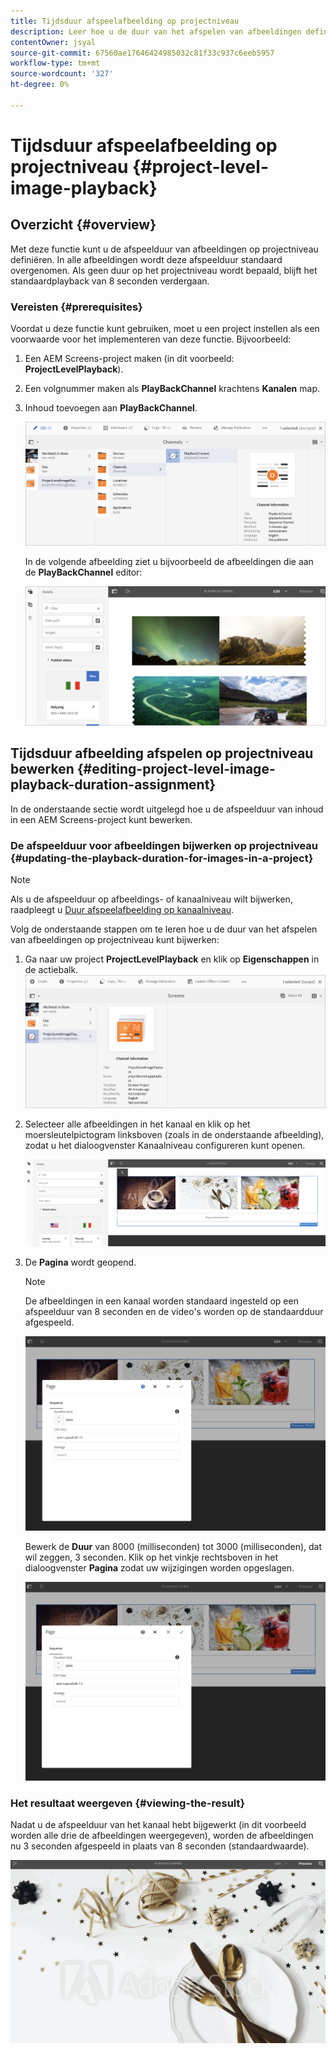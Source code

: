 ```yaml
---
title: Tijdsduur afspeelafbeelding op projectniveau
description: Leer hoe u de duur van het afspelen van afbeeldingen definieert op projectniveau.
contentOwner: jsyal
source-git-commit: 67560ae17646424985032c81f33c937c6eeb5957
workflow-type: tm+mt
source-wordcount: '327'
ht-degree: 0%

---
```



# Tijdsduur afspeelafbeelding op projectniveau {#project-level-image-playback}

## Overzicht {#overview}

Met deze functie kunt u de afspeelduur van afbeeldingen op projectniveau definiëren. In alle afbeeldingen wordt deze afspeelduur standaard overgenomen. Als geen duur op het projectniveau wordt bepaald, blijft het standaardplayback van 8 seconden verdergaan.

### Vereisten {#prerequisites}

Voordat u deze functie kunt gebruiken, moet u een project instellen als een voorwaarde voor het implementeren van deze functie. Bijvoorbeeld:

1. Een AEM Screens-project maken (in dit voorbeeld: **ProjectLevelPlayback**).
1. Een volgnummer maken als **PlayBackChannel** krachtens **Kanalen** map.
1. Inhoud toevoegen aan **PlayBackChannel**.

   ![elementen](assets/image_playback1.png)

   In de volgende afbeelding ziet u bijvoorbeeld de afbeeldingen die aan de **PlayBackChannel** editor:

   ![elementen](assets/image_playback2.png)

## Tijdsduur afbeelding afspelen op projectniveau bewerken {#editing-project-level-image-playback-duration-assignment}

In de onderstaande sectie wordt uitgelegd hoe u de afspeelduur van inhoud in een AEM Screens-project kunt bewerken.

### De afspeelduur voor afbeeldingen bijwerken op projectniveau {#updating-the-playback-duration-for-images-in-a-project}


>[!NOTE]
>
>Als u de afspeelduur op afbeeldings- of kanaalniveau wilt bijwerken, raadpleegt u [Duur afspeelafbeelding op kanaalniveau](channel-level-image-playback.md).

Volg de onderstaande stappen om te leren hoe u de duur van het afspelen van afbeeldingen op projectniveau kunt bijwerken:

1. Ga naar uw project **ProjectLevelPlayback** en klik op **Eigenschappen** in de actiebalk.
   ![elementen](assets/image_playback3.png)

1. Selecteer alle afbeeldingen in het kanaal en klik op het moersleutelpictogram linksboven (zoals in de onderstaande afbeelding), zodat u het dialoogvenster Kanaalniveau configureren kunt openen.

   ![screen_shot_2019-06-25at95945am](assets/screen_shot_2019-06-25at95945am.png)

1. De **Pagina** wordt geopend.

   >[!NOTE]
   >
   >De afbeeldingen in een kanaal worden standaard ingesteld op een afspeelduur van 8 seconden en de video&#39;s worden op de standaardduur afgespeeld.

   ![screen_shot_2019-06-25at100343am](assets/screen_shot_2019-06-25at100343am.png)

   Bewerk de **Duur** van 8000 (milliseconden) tot 3000 (milliseconden), dat wil zeggen, 3 seconden. Klik op het vinkje rechtsboven in het dialoogvenster **Pagina** zodat uw wijzigingen worden opgeslagen.

   ![screen_shot_2019-06-25at101527am](assets/screen_shot_2019-06-25at101527am.png)

### Het resultaat weergeven {#viewing-the-result}

Nadat u de afspeelduur van het kanaal hebt bijgewerkt (in dit voorbeeld worden alle drie de afbeeldingen weergegeven), worden de afbeeldingen nu 3 seconden afgespeeld in plaats van 8 seconden (standaardwaarde).

![channel_preview](assets/channel_preview.gif)


